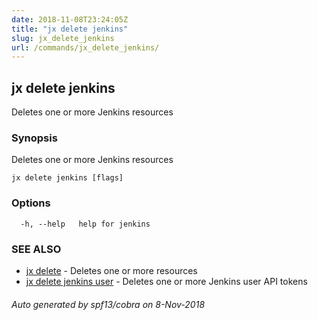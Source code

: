 ```yaml
---
date: 2018-11-08T23:24:05Z
title: "jx delete jenkins"
slug: jx_delete_jenkins
url: /commands/jx_delete_jenkins/
---
```

## jx delete jenkins

Deletes one or more Jenkins resources

### Synopsis

Deletes one or more Jenkins resources

```
jx delete jenkins [flags]
```

### Options

```
  -h, --help   help for jenkins
```

### SEE ALSO

* [jx delete](/commands/jx_delete/)	 - Deletes one or more resources
* [jx delete jenkins user](/commands/jx_delete_jenkins_user/)	 - Deletes one or more Jenkins user API tokens

###### Auto generated by spf13/cobra on 8-Nov-2018
